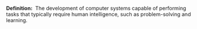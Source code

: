 **Definition:**
  The development of computer systems capable of performing tasks that typically require human intelligence, such as problem-solving and learning.